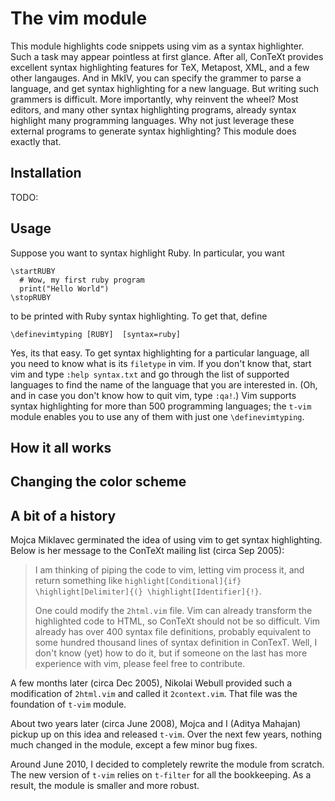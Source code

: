 The vim module
==============

This module highlights code snippets using vim as a syntax
highlighter. Such a task may appear pointless at first glance. After all,
ConTeXt provides excellent syntax highlighting features for TeX, Metapost, XML,
and a few other langauges. And in MkIV, you can specify the grammer to parse a
language, and get syntax highlighting for a new language. But writing such
grammers is difficult. More importantly, why reinvent the wheel? Most
editors, and many other syntax highlighting programs, already syntax highlight
many programming languages. Why not just leverage these external programs to
generate syntax highlighting? This module does exactly that.

Installation
------------

TODO:

Usage
-----

Suppose you want to syntax highlight Ruby. In particular, you want

    \startRUBY
      # Wow, my first ruby program
      print("Hello World")
    \stopRUBY

to be printed with Ruby syntax highlighting. To get that, define

    \definevimtyping [RUBY]  [syntax=ruby]

Yes, its that easy. To get syntax highlighting for a particular language, all
you need to know what is its `filetype` in vim. If you don't know that, start
vim and type `:help syntax.txt` and go through the list of supported languages to
find the name of the language that you are interested in. (Oh, and in case you
don't know how to quit vim, type `:qa!`.)  Vim supports syntax
highlighting for more than 500 programming languages; the `t-vim` module enables
you to use any of them with just one `\definevimtyping`.

How it all works
----------------

Changing the color scheme
-------------------------

A bit of a history
------------------

Mojca Miklavec germinated the idea of using vim to get syntax highlighting.
Below is her message to the ConTeXt mailing list (circa Sep 2005):

> I am thinking of piping the code to vim, letting vim process it, and return
> something like `highlight[Conditional]{if} \highlight[Delimiter]{(}
> \highlight[Identifier]{!}`.
>
> One could modify the `2html.vim` file. Vim can already transform the highlighted
> code to HTML, so ConTeXt should not be so difficult. Vim already has over 400
> syntax file definitions, probably equivalent to some hundred thousand lines of
> syntax definition in ConTexT. Well, I don't know (yet) how to do it, but if
> someone on the last has more experience with vim, please feel free to
> contribute. 

A few months later (circa Dec 2005), Nikolai Webull provided such a modification
of `2html.vim` and called it `2context.vim`. That file was the foundation of
`t-vim` module. 

About two years later (circa June 2008), Mojca and I (Aditya Mahajan) pickup up
on this idea and released `t-vim`. Over the next few years, nothing much changed
in the module, except a few minor bug fixes. 

Around June 2010, I decided to completely rewrite the module from scratch. The
new version of `t-vim` relies on `t-filter` for all the bookkeeping. As a
result, the module is smaller and more robust.
